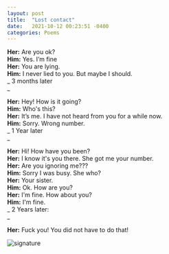 ```yaml
---
layout: post
title:  "Lost contact"
date:   2021-10-12 00:23:51 -0400
categories: Poems
---
```


**Her:** Are you ok? <br>
**Him:** Yes. I’m fine <br>
**Her:** You are lying. <br>
**Him:** I never lied to you. But maybe I should. <br>
_
3 months later <br>_


**Her:** Hey! How is it going? <br>
**Him:** Who's this? <br>
**Her:** It’s me. I have not heard from you for a while now. <br>
**Him:** Sorry. Wrong number. <br>
_
1 Year later <br>_

**Her:** Hi! How have you been? <br>
**Her:** I know it's you there. She got me your number. <br>
**Her:** Are you ignoring me??? <br>
**Him:** Sorry I was busy. She who? <br>
**Her:** Your sister. <br>
**Him:** Ok. How are you? <br>
**Her:** I'm fine. How about you? <br>
**Him:** I'm fine. <br>
_
2 Years later: <br>_

**Her:** Fuck you! You did not have to do that! <br>

![signature](https://robertalberto.com/ttdlmr.png) <br>
